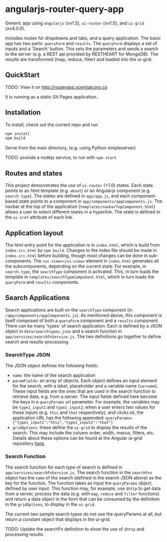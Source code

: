 # angularjs-router-query-app

Generic app using `angularjs` (&ge;v1.5), `ui-router` (&ge;v1.0), and `ui-grid` (&ge;v4.0.0).

Includes routes for dropdowns and tabs, and a query application. The basic app has two parts: `queryForm` and `results`. The `queryForm` displays a set of inputs and a 'Search' button. This sets the parameters and sends a search to the server (e.g. a REST api provided by RESTHEART for MongoDB). The results are transformed (map, reduce, filter) and loaded into the ui-grid.

## QuickStart
TODO: View it on http://routerapp.xcentialcorp.co

It is running as a static Git Pages application.

## Installation

To install, check out the current repo and run

```bash
npm install
npm build
```

Serve from the main directory, (e.g. using Python simpleserver)

TODO: provide a nodejs service, to run with `npm start`

## Routes and states

This project demonstrates the use of `ui-router` (>1.0) states. Each state points to an html template (e.g. `about`) or an Angularjs component (e.g. `search.type`). The states are defined in `app/app.js`, and each component-based state points to a component in `app/components/appComponents.js`. The navbar at the top of the application (`templates/navbarTopComponent.html`) allows a user to select different states in a hyperlink. The state is defined in the `ui-sref` attribute of each link.

## Application layout

The html entry point for the application is in `index.html`, which is build from `index.src.html` by `npm build`. Changes to the index file should be made in `index.src.html` before building, though most changes can be done in sub-components. The `<ui-view></ui-view>` element in `index.html` generates all the subcomponents, depending on the current state. For example, in `search.type`, the `searchType` component is activated. This, in turn loads the template in `templates/searchTypeComponent.html`, which in turn loads the `queryForm` and `results` components.

## Search Applications
Search applications are built on the `searchType` component (in `/app/components/appComponents.js`). As mentioned above, this component is itself composed of both a `queryForm` component and a `results` component. There can be many 'types' of search application. Each is defined by a JSON object in `data/searchtypes.json` and a search function in `app/services/searchFnService.js`. The two definitions go together to define search and results-processing.

### SearchType JSON

The JSON object defines the following fields:

* `name`: the name of the search application
* `paramFields`: an array of objects. Each object defines an input element for the search, with a label, placeholder and a variable name (`varname`). These input fields are the ones that are used in the search function to retrieve data, e.g. from a server. The input fields defined here become the keys in a `queryParams` url parameter. For example, the variables may be `type1_input1` and `type1_input2`; when a user enters two values for these inputs (e.g. `this` and `that` respectively), and clicks `GO`, the application URL has the following appended: `queryParams={"type1_input1":"this","type1_input2":"that"}`
* `gridOptions`: these define the `ui-grid` to display the results of the search. This may include the column order, width, menus, filters, etc. Details about these options can be found at the Angular ui-grid repository [here](http://ui-grid.info/).

### Search Function

The search function for each type of search is defined in `app/services/searchFnService.js`. The search function in the `searchFns` object has the `name` of the search (defined in the search JSON above) as the key for the function. The function takes as input the `queryParams` object, defined by user input. This function may, for example, use `$http` to get data from a server, process the data (e.g. with `map`, `reduce` and `filter` functions) and return a data object in the form that can be consumed by the definition in the `gridOptions`, to display in the `ui-grid`.

The current two sample search types do not use the queryParams at all, but return a constant object that displays in the ui-grid.

TODO: Update the searchFn definition to show the use of `$http` and processing results.
